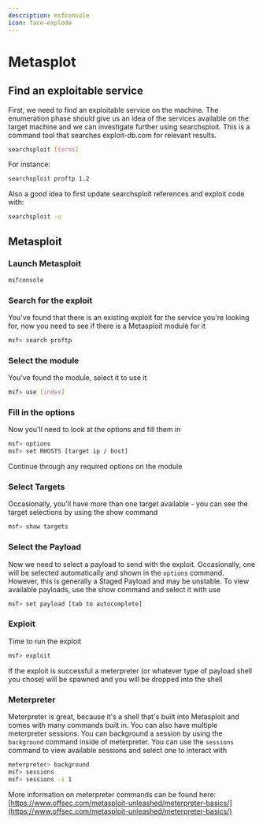 ```yaml
---
description: msfconsole
icon: face-explode
---
```


# Metasplot

## Find an exploitable service

First, we need to find an exploitable service on the machine. The enumeration phase should give us an idea of the services available on the target machine and we can investigate further using searchsploit. This is a command tool that searches exploit-db.com for relevant results.&#x20;

```sh
searchsploit [terms]
```

For instance:

```sh
searchsploit proftp 1.2
```

Also a good idea to first update searchsploit references and exploit code with:

```sh
searchsploit -u
```

## Metasploit

### Launch Metasploit

```sh
msfconsole
```

### Search for the exploit

You've found that there is an existing exploit for the service you're looking for, now you need to see if there is a Metasploit module for it

```sh
msf> search proftp
```

### Select the module

You've found the module, select it to use it

```sh
msf> use [index]
```

### Fill in the options

Now you'll need to look at the options and fill them in

```sh
msf> options
msf> set RHOSTS [target ip / host]
```

Continue through any required options on the module

### Select Targets

Occasionally, you'll have more than one target available - you can see the target selections by using the show command

```sh
msf> show targets
```

### Select the Payload

Now we need to select a payload to send with the exploit. Occasionally, one will be selected automatically and shown in the `options` command. However, this is generally a Staged Payload and may be unstable. To view available payloads, use the show command and select it with use

```sh
msf> set payload [tab to autocomplete]
```

### Exploit

Time to run the exploit

```sh
msf> exploit
```

If the exploit is successful a meterpreter (or whatever type of payload shell you chose) will be spawned and you will be dropped into the shell

### Meterpreter

Meterpreter is great, because it's a shell that's built into Metasploit and comes with many commands built in. You can also have multiple meterpreter sessions. You can background a session by using the `background` command inside of meterpreter. You can use the `sessions` command to view available sessions and select one to interact with

```sh
meterpreter> background
msf> sessions
msf> sessions -i 1
```

More information on meterpreter commands can be found here: [https://www.offsec.com/metasploit-unleashed/meterpreter-basics/](https://www.offsec.com/metasploit-unleashed/meterpreter-basics/)
